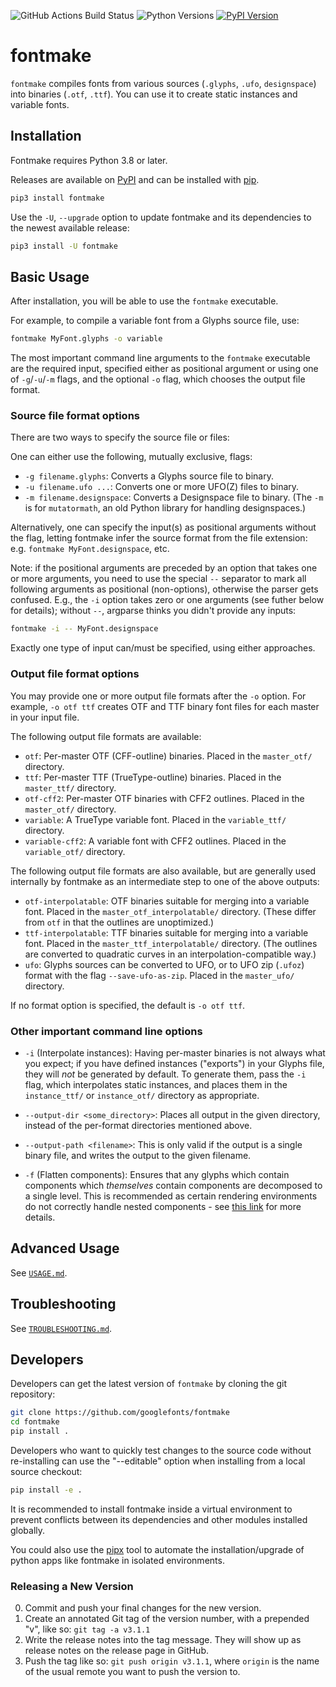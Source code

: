 ![GitHub Actions Build Status][] ![Python Versions][] [![PyPI
Version][]][1]

# fontmake

`fontmake` compiles fonts from various sources (`.glyphs`, `.ufo`, `designspace`) into binaries (`.otf`, `.ttf`). You can use it to create static instances and variable fonts.

## Installation

Fontmake requires Python 3.8 or later.

Releases are available on [PyPI][] and can be installed with [pip][].

``` bash
pip3 install fontmake
```

Use the `-U`, `--upgrade` option to update fontmake and its dependencies
to the newest available release:

``` bash
pip3 install -U fontmake
```

## Basic Usage

After installation, you will be able to use the `fontmake` executable.

For example, to compile a variable font from a Glyphs source file, use:

``` bash
fontmake MyFont.glyphs -o variable
```

The most important command line arguments to the `fontmake` executable are the required input, specified either as positional argument or using one of `-g`/`-u`/`-m` flags, and the optional `-o` flag, which chooses the output file format.

### Source file format options

There are two ways to specify the source file or files:

One can either use the following, mutually exclusive, flags:
* `-g filename.glyphs`: Converts a Glyphs source file to binary.
* `-u filename.ufo ...`: Converts one or more UFO(Z) files to binary.
* `-m filename.designspace`: Converts a Designspace file to binary. (The `-m` is for `mutatormath`, an old Python library for handling designspaces.)

Alternatively, one can specify the input(s) as positional arguments without the flag, letting fontmake infer the source format from the file extension: e.g. ``fontmake MyFont.designspace``, etc.

Note: if the positional arguments are preceded by an option that takes one or more arguments, you need to use the special `--` separator to mark all following
arguments as positional (non-options), otherwise the parser gets confused. E.g., the `-i` option takes zero or one arguments (see futher below for details); without `--`, argparse thinks you didn't provide any inputs:

```bash
fontmake -i -- MyFont.designspace
```

Exactly one type of input can/must be specified, using either approaches.

### Output file format options

You may provide one or more output file formats after the `-o` option. For example, `-o otf ttf` creates OTF and TTF binary font files for each master in your input file.

The following output file formats are available:

* `otf`: Per-master OTF (CFF-outline) binaries. Placed in the `master_otf/` directory.
* `ttf`: Per-master TTF (TrueType-outline) binaries. Placed in the `master_ttf/` directory.
* `otf-cff2`: Per-master OTF binaries with CFF2 outlines. Placed in the `master_otf/` directory.
* `variable`: A TrueType variable font. Placed in the `variable_ttf/` directory.
* `variable-cff2`: A variable font with CFF2 outlines. Placed in the `variable_otf/` directory.

The following output file formats are also available, but are generally used internally by fontmake as an intermediate step to one of the above outputs:

* `otf-interpolatable`: OTF binaries suitable for merging into a variable font. Placed in the `master_otf_interpolatable/` directory. (These differ from `otf` in that the outlines are unoptimized.)
* `ttf-interpolatable`: TTF binaries suitable for merging into a variable font. Placed in the `master_ttf_interpolatable/` directory. (The outlines are converted to quadratic curves in an interpolation-compatible way.)
* `ufo`: Glyphs sources can be converted to UFO, or to UFO zip (`.ufoz`) format with the flag `--save-ufo-as-zip`. Placed in the `master_ufo/` directory. 

If no format option is specified, the default is `-o otf ttf`.

### Other important command line options

* `-i` (Interpolate instances): Having per-master binaries is not always what you expect; if you have defined instances ("exports") in your Glyphs file, they will *not* be generated by default. To generate them, pass the `-i` flag, which interpolates static instances, and places them in the `instance_ttf/` or `instance_otf/` directory as appropriate.

* `--output-dir <some_directory>`: Places all output in the given directory, instead of the per-format directories mentioned above.

* `--output-path <filename>`: This is only valid if the output is a single binary file, and writes the output to the given filename.

* `-f` (Flatten components): Ensures that any glyphs which contain components which *themselves* contain components are decomposed to a single level. This is recommended as certain rendering environments do not correctly handle nested components - see [this link](https://github.com/googlefonts/fontbakery/issues/2961) for more details.

## Advanced Usage

See [`USAGE.md`](USAGE.md).

## Troubleshooting

See [`TROUBLESHOOTING.md`](TROUBLESHOOTING.md).

## Developers

Developers can get the latest version of `fontmake` by cloning the git repository:

``` bash
git clone https://github.com/googlefonts/fontmake
cd fontmake
pip install .
```

Developers who want to quickly test changes to the source code without re-installing can use the "--editable" option when installing from a local source checkout:

``` bash
pip install -e .
```

It is recommended to install fontmake inside a virtual environment to
prevent conflicts between its dependencies and other modules installed
globally.

You could also use the [pipx][] tool to automate the
installation/upgrade of python apps like fontmake in isolated
environments.

### Releasing a New Version

0. Commit and push your final changes for the new version.
1. Create an annotated Git tag of the version number, with a prepended "v", like so: `git tag -a v3.1.1`
2. Write the release notes into the tag message. They will show up as release notes on the release page in GitHub.
3. Push the tag like so: `git push origin v3.1.1`, where `origin` is the name of the usual remote you want to push the version to.

  [GitHub Actions Build Status]: https://github.com/googlefonts/fontmake/workflows/Test%20+%20Deploy/badge.svg
  [Python Versions]: https://img.shields.io/badge/python-3.8-blue.svg
  [PyPI Version]: https://img.shields.io/pypi/v/fontmake.svg
  [1]: https://pypi.org/project/fontmake/
  [PyPI]: https://pypi.org/project/fontmake
  [pip]: https://pip.pypa.io
  [pipx]: https://github.com/pipxproject/pipx
